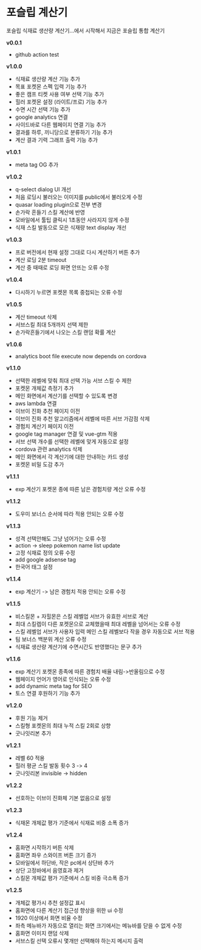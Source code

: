 # 포슬립 계산기

포슬립 식재료 생산량 계산기...에서 시작해서 지금은 포슬립 통합 계산기

**v0.0.1**
- github action test

**v1.0.0**
- 식재료 생산량 계산 기능 추가
- 목표 포켓몬 스펙 입력 기능 추가
- 좋은 캠프 티켓 사용 여부 선택 기능 추가
- 힐러 포켓몬 설정 (라이트/프로) 기능 추가
- 수면 시간 선택 기능 추가
- google analytics 연결
- 사이드바로 다른 웹페이지 연결 기능 추가
- 결과를 하루, 끼니당으로 분류하기 기능 추가
- 계산 결과 기력 그래프 출력 기능 추가

**v1.0.1**
- meta tag OG 추가

**v1.0.2**
- q-select dialog UI 개선
- 처음 로딩시 불러오는 이미지를 public에서 불러오게 수정
- quasar loading plugin으로 전부 변경
- 손가락 흔들기 스킬 계산에 반영
- 모바일에서 툴팁 클릭시 1초동안 사라지지 않게 수정
- 식재 스킬 발동으로 모은 식재량 text display 개선

**v1.0.3**
- 프로 버전에서 현재 설정 그대로 다시 계산하기 버튼 추가
- 계산 로딩 2분 timeout
- 계산 중 때때로 로딩 화면 안뜨는 오류 수정

**v1.0.4**
- 다시하기 누르면 포켓몬 목록 중첩되는 오류 수정

**v1.0.5**
- 계산 timeout 삭제
- 서브스킬 최대 5개까지 선택 제한
- 손가락흔들기에서 나오는 스킬 랜덤 확률 계산

**v1.0.6**
- analytics boot file execute now depends on cordova

**v1.1.0**
- 선택한 레벨에 맞춰 최대 선택 가능 서브 스킬 수 제한
- 포켓몬 개체값 측정기 추가
- 메인 화면에서 계산기를 선택할 수 있도록 변경
- aws lambda 연결
- 이브이 진화 추천 페이지 이전
- 이브이 진화 추천 알고리즘에서 레벨에 따른 서브 가감점 삭제
- 경험치 계산기 페이지 이전
- google tag manager 연결 및 vue-gtm 적용
- 서브 선택 개수를 선택한 레벨에 맞게 자동으로 설정
- cordova 관련 analytics 삭제
- 메인 화면에서 각 계산기에 대한 안내하는 카드 생성
- 포켓몬 비밀 도감 추가

**v1.1.1**
- exp 계산기 포켓몬 종에 따른 남은 경험치량 계산 오류 수정

**v1.1.2**
- 도우미 보너스 순서에 따라 적용 안되는 오류 수정

**v1.1.3**
- 성격 선택안해도 그냥 넘어가는 오류 수정
- action -> sleep pokemon name list update
- 고정 식재료 정의 오류 수정
- add google adsense tag
- 한국어 태그 설정

**v1.1.4**
- exp 계산기 -> 남은 경험치 적용 안되는 오류 수정

**v1.1.5**
- 비스킬몬 + 자힐몬은 스킬 레벨업 서브가 유효한 서브로 계산
- 최대 스킬렙이 다른 포켓몬으로 교체했을때 최대 레벨을 넘어서는 오류 수정
- 스킬 레벨업 서브가 사용자 입력 메인 스킬 레벨보다 작을 경우 자동으로 서브 적용
- 팀 보너스 백분위 계산 오류 수정
- 식재료 생산량 계산기에 수면시간도 반영했다는 문구 추가

**v1.1.6**
- exp 계산기 포켓몬 종족에 따른 경험치 배율 내림->반올림으로 수정
- 웹페이지 언어가 영어로 인식되는 오류 수정
- add dynamic meta tag for SEO
- 토스 연결 후원하기 기능 추가

**v1.2.0**
- 후원 기능 제거
- 스킬형 포켓몬의 최대 누적 스킬 2회로 상향
- 굿나잇리본 추가

**v1.2.1**
- 레벨 60 적용
- 힐러 평균 스킬 발동 횟수 3 -> 4
- 굿나잇리본 invisible -> hidden

**v1.2.2**
- 선호하는 이브이 진화체 기본 없음으로 설정

**v1.2.3**
- 식재몬 개체값 평가 기준에서 식재료 비중 소폭 증가

**v1.2.4**
- 홈화면 시작하기 버튼 삭제
- 홈화면 좌우 스와이프 버튼 크기 증가
- 모바일에서 하단바, 작은 pc에서 상단바 추가
- 상단 고정바에서 음영효과 제거
- 스킬몬 개체값 평가 기준에서 스킬 비중 극소폭 증가

**v1.2.5**
- 개체값 평가시 추천 설정값 표시
- 홈화면에 다른 계산기 접근성 향상을 위한 ui 수정
- 1920 이상에서 화면 비율 수정
- 좌측 메뉴바가 자동으로 열리는 화면 크기에서는 메뉴바를 닫을 수 없게 수정
- 홈화면 이미지 랜덤 삭제
- 서브스킬 선택 오류시 몇개만 선택해야 하는지 메시지 출력